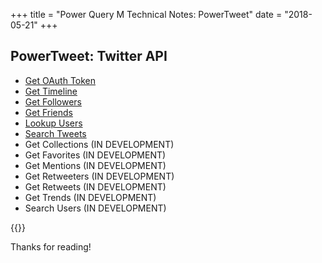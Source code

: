 +++
title = "Power Query M Technical Notes: PowerTweet"
date = "2018-05-21"
+++

## PowerTweet: Twitter API
+ [Get OAuth Token](get-token/)
+ [Get Timeline](get-timeline/)
+ [Get Followers](get-followers/)
+ [Get Friends](get-friends/)
+ [Lookup Users](lookup-users/)
+ [Search Tweets](search-tweets/)
+ Get Collections (IN DEVELOPMENT)
+ Get Favorites (IN DEVELOPMENT)
+ Get Mentions (IN DEVELOPMENT)
+ Get Retweeters (IN DEVELOPMENT)
+ Get Retweets (IN DEVELOPMENT)
+ Get Trends (IN DEVELOPMENT)
+ Search Users (IN DEVELOPMENT)

{{<repos repo="powertweet">}}

Thanks for reading!